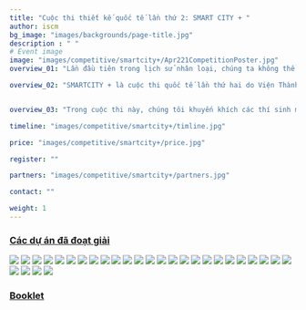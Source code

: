 ```yaml
---
title: "Cuộc thi thiết kế quốc tế lần thứ 2: SMART CITY + "
author: iscm
bg_image: "images/backgrounds/page-title.jpg"
description : " "
# Event image
image: "images/competitive/smartcity+/Apr221CompetitionPoster.jpg"
overview_01: "Lần đầu tiên trong lịch sử nhân loại, chúng ta không thể biết được rằng thế giới sẽ như thế nào trong 30 năm tới (theo nhà văn Yuval Harari). Nửa đầu thế kỷ 21 sẽ là giai đoạn quan trọng nhất trong lịch sử nhân loại vì tất cả những thách thức mà chúng ta phải đối mặt, từ bước nhảy vọt về công nghệ cho đến những thách thức về đô thị trong một thế giới mà tốc độ đô thị hóa và toàn cầu hóa đang diễn ra một cách rất nhanh chóng. Đối mặt với hiện tượng này, hình thái thành phố thông minh sẽ không chỉ là một xu hướng mà còn là một giải pháp tất yếu. Thế nhưng Thành phố thông minh sẽ đối phó với những thách thức đó như thế nào và làm thế nào để tích hợp công nghệ và các lĩnh vực khác để có thể giải quyết vấn đề khủng hoảng đô thị hóa. Nhiều thành phố thông minh thành công trên thế giới thừa nhận rằng việc tích hợp những giá trị văn hóa đô thị, bản sắc đô thị với những sự đổi mới, những công nghệ mới luôn là động lực để phát triển các đô thị bền vững. Đặc biệt là trong bối cảnh đất nước đang phát triển, các đô thị có nguồn lực rất hạn chế, việc tìm kiếm bản sắc làm động lực để phát triển là một trong những câu hỏi quan trọng nhất, cũng như việc đề xuất các giải pháp giải quyết các vấn đề về đô thị. Nếu bạn đang sống trong một thành phố, đăc biệt là ở các thành phố lớn, các khu đô thị, có thể bạn đã nhiều lần tự hỏi: Làm thế nào chúng ta có thể nói rằng chúng ta đang sống trong một thành phố nhưng luôn phải chạy trốn khỏi nó để có được không khí trong lành, để được gần gũi với thiên nhiên. Chúng ta, với tư cách là những kiến trúc sư, những nhà thiết kế, quy hoạch đô thị và quan trọng nhất là với tư cách của những công dân, phải làm gì đó để cải tạo lại không gian công cộng, tạo ra một cuộc sống đô thị tốt đẹp hơn."

overview_02: "SMARTCITY + là cuộc thi quốc tế lần thứ hai do Viện Thành phố Thông minh và Quản lý (ISCM), Đại học Kinh tế TP.HCM (UEH) phối hợp với Đại học Quốc tế Handong, UNESCO / UNITWIN, tổ chức Chemonics International, Đại học Kiến trúc TP.HCM (UAH), Đại học Sư phạm Kỹ thuật TP. Hồ Chí Minh, Đại học Trieste, Học viện công nghệ Blekinge, Đại học Quốc gia Seoul, Đại học Politecnico de Milano, Đại học Mỹ thuật  Công nghiệp, Đại học Saxion, Học viện công nghệ quốc gia Calicut, Đại học Melbourne, Đại học Auckland,  Tổ chức SmithGroup, Tổ chức XnTree - Global Tech Accelerator và Diễn đàn các thành phố thông minh toàn cầu phát động. SMARTCITY+ đề xuất một giải pháp thay thế để hướng đến một thành phố đáng sống, vận hành hiệu quả chủ yếu ở quy mô không gian công cộng nhỏ. Trong cuộc thi này, các thí sinh được yêu cầu phải khai thác khả năng những tác động của đô thị vào không gian sống công cộng để có thể dẫn đến những thay đổi tích cực ở quy mô lớn hơn. Thí sinh có thể tự do mở rộng những khu vực hiện có và chuyển đổi chúng, hoặc đề xuất một thiết kế mới trên địa điểm mà mình đã lựa chọn."


overview_03: "Trong cuộc thi này, chúng tôi khuyến khích các thí sinh mạnh dạn đưa ra những suy nghĩ táo bạo. Làm thế nào để kiến trúc, thiết kế và quy hoạch đô thị vượt ra khỏi khái niệm truyền thống về không gian công cộng đô thị. Giải thưởng sẽ được trao cho những thí sinh áp dụng được những chiến lược độc đáo, những thiết kế sáng tạo có thể thử nghiệm với những hình thái đô thị mới nhằm thúc đẩy trao đổi xã hội, các hoạt động cộng đồng và tương tác của người dân thông qua việc thực hiện các thiết kế đa chức năng."

timeline: "images/competitive/smartcity+/timline.jpg"

price: "images/competitive/smartcity+/price.jpg"

register: ""

partners: "images/competitive/smartcity+/partners.jpg"

contact: "" 

weight: 1
---
```


### [Các dự án đã đoạt giải](https://drive.google.com/file/d/1J7g4gAMmP9sfHzmTgxjMIiHc-n_uvhg9/view?usp=sharing)



![](/images/competitive/smartcity+/winning/Artboard-1.png)
![](/images/competitive/smartcity+/winning/Artboard-2.png)
![](/images/competitive/smartcity+/winning/Artboard-3.png)
![](/images/competitive/smartcity+/winning/Artboard-4.png)
![](/images/competitive/smartcity+/winning/Artboard-5.png)
![](/images/competitive/smartcity+/winning/Artboard-6.png)
![](/images/competitive/smartcity+/winning/Artboard-7.png)
![](/images/competitive/smartcity+/winning/Artboard-8.png)
![](/images/competitive/smartcity+/winning/Artboard-9.png)
![](/images/competitive/smartcity+/winning/Artboard-10.png)
![](/images/competitive/smartcity+/winning/Artboard-11.png)
![](/images/competitive/smartcity+/winning/Artboard-12.png)
![](/images/competitive/smartcity+/winning/Artboard-13.png)
![](/images/competitive/smartcity+/winning/Artboard-14.png)
![](/images/competitive/smartcity+/winning/Artboard-15.png)
![](/images/competitive/smartcity+/winning/Artboard-16.png)
![](/images/competitive/smartcity+/winning/Artboard-17.png)
![](/images/competitive/smartcity+/winning/Artboard-18.png)
![](/images/competitive/smartcity+/winning/Artboard-19.png)
![](/images/competitive/smartcity+/winning/Artboard-20.png)
![](/images/competitive/smartcity+/winning/Artboard-21.png)
![](/images/competitive/smartcity+/winning/Artboard-22.png)
![](/images/competitive/smartcity+/winning/Artboard-23.png)
![](/images/competitive/smartcity+/winning/Artboard-24.png)
![](/images/competitive/smartcity+/winning/Artboard-25.png)
![](/images/competitive/smartcity+/winning/Artboard-26.png)
![](/images/competitive/smartcity+/winning/Artboard-27.png)
![](/images/competitive/smartcity+/winning/Artboard-28.png)
![](/images/competitive/smartcity+/winning/Artboard-29.png)

### [Booklet](https://drive.google.com/file/d/1fPYLsbkyMJ5GnQe33_qKcFRE01U01ufK/view?usp=sharing)

